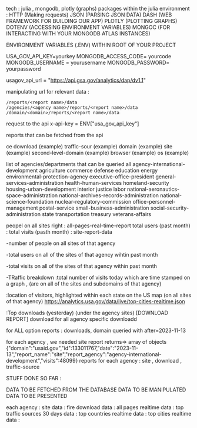 tech : julia , mongodb, plotly (graphs)
packages within the julia environment : 
HTTP (Making requests)
JSON (PARSING JSON DATA)
DASH (WEB FRAMEWORK FOR BUILDING OUR APP)
PLOTLY (PLOTTING GRAPHS)
DOTENV (ACCESSING ENVIRONMENT VARIABLES)
MONGOC (FOR INTERACTING WITH YOUR MONGODB ATLAS INSTANCES)

ENVIRONMENT VARIABLES (.ENV) WITHIN ROOT OF YOUR PROJECT


USA_GOV_API_KEY=yourkey
MONGODB_ACCESS_CODE= yourcode 
MONGODB_USERNAME = yourusername
MONGODB_PASSWORD= yourpassword


usagov_api_url = "https://api.gsa.gov/analytics/dap/dv1.1"


manipulating url for relevant data : 

    /reports/<report name>/data
    /agencies/<agency name>/reports/<report name>/data
    /domain/<domain>/reports/<report name>/data

request to the api
x-api-key = ENV["usa_gov_api_key"]



reports that can be fetched from the api 

  ce  download (example) 
    traffic-sour (example)
    domain (example)
    site (example)
    second-level-domain (example)
    browser (example)
    os (example)





list of agencies/departments that can be queried
    all
    agency-international-development 
    agriculture 
    commerce 
    defense 
    education 
    energy 
    environmental-protection-agency 
    executive-office-president 
    general-services-administration 
    health-human-services 
    homeland-security 
    housing-urban-development 
    interior 
    justice 
    labor 
    national-aeronautics-space-administration 
    national-archives-records-administration 
    national-science-foundation 
    nuclear-regulatory-commission 
    office-personnel-management 
    postal-service 
    small-business-administration 
    social-security-administration 
    state 
    transportation 
    treasury 
    veterans-affairs 







peopel on all sites right : all-pages-real-time-report
total users (past month) : 
total visits (pasth month) : site-report-data







-number of people on all sites of that agency 


-total users on all of the sites of that agency wihtin past month 

-total visits on all of the sites of that agency within past month 



-TRaffic breakdown 
:total number of visits today which are time stamped on a graph , (are on all of the sites and subdomains of that agency)

:location of visitors, highlighted within each state on the US map (on all sites of that agency) 
https://analytics.usa.gov/data/live/top-cities-realtime.json

:Top downloads (yesterday) (under the agency sites) [DOWNLOAD REPORT]
download for all
agency specific downloadd


for ALL option
reports : downloads, domain
queried with after=2023-11-13



for each agency , we needed site report 
returns=> array of objects 
{"domain":"usaid.gov","id":133011767,"date":"2023-11-13","report_name":"site","report_agency":"agency-international-development","visits":48099}
reports for each agency : site , download , traffic-source





STUFF DONE SO FAR :

DATA TO BE FETCHED FROM THE DATABASE 
DATA TO BE MANIPULATED
DATA TO BE PRESENTED




each agency : 
site data : fire
download data : 
all pages realtime data : 
top traffic sources 30 days data : 
top countries realtime data :
top cities realtime data : 




